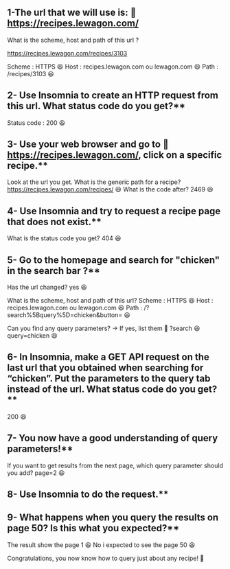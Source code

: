 ## 1-The url that we will use is: 🔗 https://recipes.lewagon.com/
What is the scheme, host and path of this url ?

https://recipes.lewagon.com/recipes/3103

Scheme : HTTPS :laughing:
Host : recipes.lewagon.com ou lewagon.com :laughing:
Path : /recipes/3103 :laughing:


## 2- Use Insomnia to create an HTTP request from this url. What status code do you get?**
Status code : 200 :laughing:


## 3- Use your web browser and go to 🔗 https://recipes.lewagon.com/, click on a specific recipe.**

Look at the url you get. 
What is the generic path for a recipe? https://recipes.lewagon.com/recipes/ :laughing:
What is the code after? 2469 :laughing:


## 4- Use Insomnia and try to request a recipe page that does not exist.**
What is the status code you get? 404 :laughing:


## 5- Go to the homepage and search for "chicken" in the search bar ?**
Has the url changed? yes :laughing:

What is the scheme, host and path of this url? 
Scheme : HTTPS :laughing:
Host : recipes.lewagon.com ou lewagon.com :laughing:
Path : /?search%5Bquery%5D=chicken&button= :laughing:

Can you find any query parameters? → If yes, list them 📝
?search :laughing:
query=chicken :laughing:



## 6- In Insomnia, make a GET API request on the last url that you obtained when searching for “chicken”. Put the parameters to the query tab instead of the url. What status code do you get?**
200 :laughing:

## 7- You now have a good understanding of query parameters!**
If you want to get results from the next page, which query parameter should you add? 
page=2 :laughing:

## 8- Use Insomnia to do the request.**


## 9- What happens when you query the results on page 50? Is this what you expected?**
The result show the page 1 :laughing:
No i expected to see the page 50 :laughing:


Congratulations, you now know how to query just about any recipe! 🚀
 
